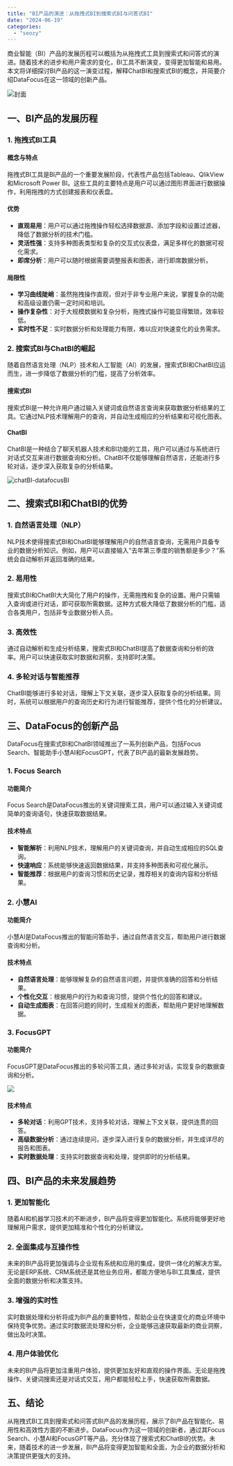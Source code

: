 ```yaml
---
title: "BI产品的演进：从拖拽式BI到搜索式BI与问答式BI"
date: "2024-06-19"
categories: 
  - "seozy"
---
```


商业智能（BI）产品的发展历程可以概括为从拖拽式工具到搜索式和问答式的演进。随着技术的进步和用户需求的变化，BI工具不断演变，变得更加智能和易用。本文将详细探讨BI产品的这一演变过程，解释ChatBI和搜索式BI的概念，并简要介绍DataFocus在这一领域的创新产品。

![封面](images/1661242604-pexels-antoni-shkraba-4348403-scaled.jpg)

## 一、BI产品的发展历程

### 1\. 拖拽式BI工具

#### 概念与特点

拖拽式BI工具是BI产品的一个重要发展阶段，代表性产品包括Tableau、QlikView和Microsoft Power BI。这些工具的主要特点是用户可以通过图形界面进行数据操作，利用拖拽的方式创建报表和仪表盘。

#### 优势

- **直观易用**：用户可以通过拖拽操作轻松选择数据源、添加字段和设置过滤器，降低了数据分析的技术门槛。
- **灵活性强**：支持多种图表类型和复杂的交互式仪表盘，满足多样化的数据可视化需求。
- **即席分析**：用户可以随时根据需要调整报表和图表，进行即席数据分析。

#### 局限性

- **学习曲线陡峭**：虽然拖拽操作直观，但对于非专业用户来说，掌握复杂的功能和高级设置仍需一定时间和培训。
- **操作复杂性**：对于大规模数据和复杂分析，拖拽式操作可能显得繁琐，效率较低。
- **实时性不足**：实时数据分析和处理能力有限，难以应对快速变化的业务需求。

### 2\. 搜索式BI与ChatBI的崛起

随着自然语言处理（NLP）技术和人工智能（AI）的发展，搜索式BI和ChatBI应运而生，进一步降低了数据分析的门槛，提高了分析效率。

#### 搜索式BI

搜索式BI是一种允许用户通过输入关键词或自然语言查询来获取数据分析结果的工具。它通过NLP技术理解用户的查询，并自动生成相应的分析结果和可视化图表。

#### ChatBI

ChatBI是一种结合了聊天机器人技术和BI功能的工具，用户可以通过与系统进行对话式交互来进行数据查询和分析。ChatBI不仅能够理解自然语言，还能进行多轮对话，逐步深入获取复杂的分析结果。

![chatBI-datafocusBI](images/1685086845-%E5%BE%AE%E4%BF%A1%E6%88%AA%E5%9B%BE_20230526103410.png)

## 二、搜索式BI和ChatBI的优势

### 1\. 自然语言处理（NLP）

NLP技术使得搜索式BI和ChatBI能够理解用户的自然语言查询，无需用户具备专业的数据分析知识。例如，用户可以直接输入“去年第三季度的销售额是多少？”系统会自动解析并返回准确的结果。

### 2\. 易用性

搜索式BI和ChatBI大大简化了用户的操作，无需拖拽和复杂的设置。用户只需输入查询或进行对话，即可获取所需数据。这种方式极大降低了数据分析的门槛，适合各类用户，包括非专业数据分析人员。

### 3\. 高效性

通过自动解析和生成分析结果，搜索式BI和ChatBI提高了数据查询和分析的效率。用户可以快速获取实时数据和洞察，支持即时决策。

### 4\. 多轮对话与智能推荐

ChatBI能够进行多轮对话，理解上下文关联，逐步深入获取复杂的分析结果。同时，系统可以根据用户的查询历史和行为进行智能推荐，提供个性化的分析建议。

## 三、DataFocus的创新产品

DataFocus在搜索式BI和ChatBI领域推出了一系列创新产品，包括Focus Search、智能助手小慧AI和FocusGPT，代表了BI产品的最新发展趋势。

### 1\. Focus Search

#### 功能简介

Focus Search是DataFocus推出的关键词搜索工具，用户可以通过输入关键词或简单的查询语句，快速获取数据结果。

#### 技术特点

- **智能解析**：利用NLP技术，理解用户的关键词查询，并自动生成相应的SQL查询。
- **快速响应**：系统能够快速返回数据结果，并支持多种图表和可视化展示。
- **智能推荐**：根据用户的查询习惯和历史记录，推荐相关的查询内容和分析结果。

### 2\. 小慧AI

#### 功能简介

小慧AI是DataFocus推出的智能问答助手，通过自然语言交互，帮助用户进行数据查询和分析。

#### 技术特点

- **自然语言处理**：能够理解复杂的自然语言问题，并提供准确的回答和分析结果。
- **个性化交互**：根据用户的行为和查询习惯，提供个性化的回答和建议。
- **自动生成图表**：在回答问题的同时，生成相关的图表，帮助用户更好地理解数据。

### 3\. FocusGPT

#### 功能简介

FocusGPT是DataFocus推出的多轮问答工具，通过多轮对话，实现复杂的数据查询和分析。

![](images/1718777737-focusGPT-scaled.jpg)

#### 技术特点

- **多轮对话**：利用GPT技术，支持多轮对话，理解上下文关联，提供连贯的回答。
- **高级数据分析**：通过连续提问，逐步深入进行复杂的数据分析，并生成详尽的报告和图表。
- **实时数据处理**：支持实时数据查询和处理，提供即时的分析结果。

## 四、BI产品的未来发展趋势

### 1\. 更加智能化

随着AI和机器学习技术的不断进步，BI产品将变得更加智能化。系统将能够更好地理解用户需求，提供更加精准和个性化的分析建议。

### 2\. 全面集成与互操作性

未来的BI产品将更加强调与企业现有系统和应用的集成，提供一体化的解决方案。无论是ERP系统、CRM系统还是其他业务应用，都能方便地与BI工具集成，提供全面的数据分析和决策支持。

### 3\. 增强的实时性

实时数据处理和分析将成为BI产品的重要特性，帮助企业在快速变化的商业环境中保持竞争优势。通过实时数据流处理和分析，企业能够迅速获取最新的商业洞察，做出及时决策。

### 4\. 用户体验优化

未来的BI产品将更加注重用户体验，提供更加友好和直观的操作界面。无论是拖拽操作、关键词搜索还是对话式交互，用户都能轻松上手，快速获取所需数据。

## 五、结论

从拖拽式BI工具到搜索式和问答式BI产品的发展历程，展示了BI产品在智能化、易用性和高效性方面的不断进步。DataFocus作为这一领域的创新者，通过其Focus Search、小慧AI和FocusGPT等产品，充分体现了搜索式和ChatBI的优势。未来，随着技术的进一步发展，BI产品将变得更加智能和全面，为企业的数据分析和决策提供更强大的支持。
